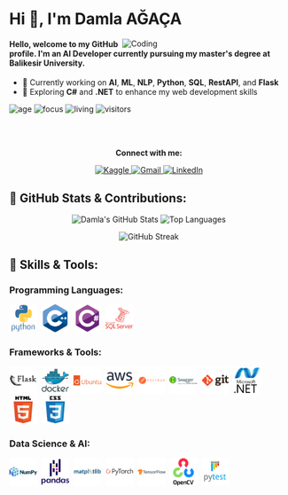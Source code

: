 <h1 align="left">Hi 👋, I'm Damla AĞAÇA</h1>  
<img align="right" alt="Coding" width="300" src="https://via.placeholder.com/400x300?text=Artificial+Intelligence">
<h4 align="left">Hello, welcome to my GitHub profile. I'm an AI Developer currently pursuing my master's degree at Balikesir University.</h4>

- 🔭 Currently working on **AI**, **ML**, **NLP**, **Python**, **SQL**, **RestAPI**, and **Flask**  
- 🌱 Exploring **C#** and **.NET** to enhance my web development skills 

![age](https://img.shields.io/badge/age-25-1f77b4)
![focus](https://img.shields.io/badge/focus-AI-4caf50)
![living](https://img.shields.io/badge/living-Turkey-gray)
![visitors](https://profile-counter.glitch.me/{dagaca}/count.svg)

<br />
<br />

<p align="center">
  <strong>Connect with me:</strong>
</p>

<p align="center">
  <a href="https://www.kaggle.com/dagaca" target="_blank">
    <img src="https://img.shields.io/badge/Kaggle-1a73e8?style=for-the-badge&logo=kaggle&logoColor=white" alt="Kaggle" />
  </a>
  <a href="mailto:dagacaa@gmail.com" target="_blank">
    <img src="https://img.shields.io/badge/Gmail-c14438?style=for-the-badge&logo=gmail&logoColor=white" alt="Gmail" />
  </a>
  <a href="https://www.linkedin.com/in/damlaagaca/" target="_blank">
    <img src="https://img.shields.io/badge/LinkedIn-0077b5?style=for-the-badge&logo=linkedin&logoColor=white" alt="LinkedIn" />
  </a>
</p>


## 🧠 GitHub Stats & Contributions:

<p align="center">
  <img src="https://github-readme-stats.vercel.app/api?username=dagaca&show_icons=true&theme=radical&hide=contribs,prs" alt="Damla's GitHub Stats" height="135px" />
  <img src="https://github-readme-stats.vercel.app/api/top-langs/?username=dagaca&layout=compact&theme=radical" alt="Top Languages" height="135px" />
</p>

<p align="center">
  <img src="https://github-readme-streak-stats.herokuapp.com/?user=dagaca&theme=radical" alt="GitHub Streak" height="135px" />
</p>



## 💼 Skills & Tools:

### Programming Languages:
<div>
  <img src="https://github.com/devicons/devicon/blob/master/icons/python/python-original-wordmark.svg" title="Python" alt="Python" width="50" height="50"/>&nbsp;
  <img src="https://github.com/devicons/devicon/blob/master/icons/cplusplus/cplusplus-original.svg" title="C++" alt="C++" width="50" height="50"/>&nbsp;
  <img src="https://github.com/devicons/devicon/blob/master/icons/csharp/csharp-original.svg" title="C#" alt="C#" width="50" height="50"/>&nbsp;
  <img src="https://github.com/devicons/devicon/blob/master/icons/microsoftsqlserver/microsoftsqlserver-plain-wordmark.svg" title="SQL" alt="SQL" width="50" height="50"/>&nbsp;
</div>

### Frameworks & Tools:
<div>
  <img src="https://github.com/devicons/devicon/blob/master/icons/flask/flask-original-wordmark.svg" title="Flask" alt="Flask" width="50" height="50"/>&nbsp;
  <img src="https://github.com/devicons/devicon/blob/master/icons/docker/docker-original-wordmark.svg" title="Docker" alt="Docker" width="50" height="50"/>&nbsp;
  <img src="https://github.com/devicons/devicon/blob/master/icons/ubuntu/ubuntu-plain-wordmark.svg" title="Ubuntu" alt="Ubuntu" width="50" height="50"/>&nbsp;
  <img src="https://github.com/devicons/devicon/blob/master/icons/amazonwebservices/amazonwebservices-original-wordmark.svg" title="AWS" alt="AWS" width="50" height="50"/>&nbsp;
  <img src="https://github.com/devicons/devicon/blob/master/icons/postman/postman-original-wordmark.svg" title="Postman" alt="Postman" width="50" height="50"/>&nbsp;
  <img src="https://github.com/devicons/devicon/blob/master/icons/swagger/swagger-original-wordmark.svg" title="Swagger" alt="Swagger" width="50" height="50"/>&nbsp;
  <img src="https://github.com/devicons/devicon/blob/master/icons/git/git-original-wordmark.svg" title="Git" alt="Git" width="50" height="50"/>&nbsp;
  <img src="https://github.com/devicons/devicon/blob/master/icons/dot-net/dot-net-original-wordmark.svg" title=".NET" alt=".NET" width="50" height="50"/>&nbsp;
  <img src="https://github.com/devicons/devicon/blob/master/icons/html5/html5-original-wordmark.svg" title="HTML" alt="HTML" width="50" height="50"/>&nbsp;
  <img src="https://github.com/devicons/devicon/blob/master/icons/css3/css3-original-wordmark.svg" title="CSS" alt="CSS" width="50" height="50"/>&nbsp;
</div>

### Data Science & AI:
<div>
  <img src="https://github.com/devicons/devicon/blob/master/icons/numpy/numpy-original-wordmark.svg" title="Numpy" alt="Numpy" width="50" height="50"/>&nbsp;
  <img src="https://github.com/devicons/devicon/blob/master/icons/pandas/pandas-original-wordmark.svg" title="Pandas" alt="Pandas" width="50" height="50"/>&nbsp;
  <img src="https://github.com/devicons/devicon/blob/master/icons/matplotlib/matplotlib-original-wordmark.svg" title="Matplotlib" alt="Matplotlib" width="50" height="50"/>&nbsp;
  <img src="https://github.com/devicons/devicon/blob/master/icons/pytorch/pytorch-original-wordmark.svg" title="Pytorch" alt="Pytorch" width="50" height="50"/>&nbsp;
  <img src="https://github.com/devicons/devicon/blob/master/icons/tensorflow/tensorflow-original-wordmark.svg" title="TensorFlow" alt="TensorFlow" width="50" height="50"/>&nbsp;
  <img src="https://github.com/devicons/devicon/blob/master/icons/opencv/opencv-original-wordmark.svg" title="OpenCV" alt="OpenCV" width="50" height="50"/>&nbsp;
  <img src="https://github.com/devicons/devicon/blob/master/icons/pytest/pytest-original-wordmark.svg" title="Pytest" alt="Pytest" width="50" height="50"/>&nbsp;
</div>

